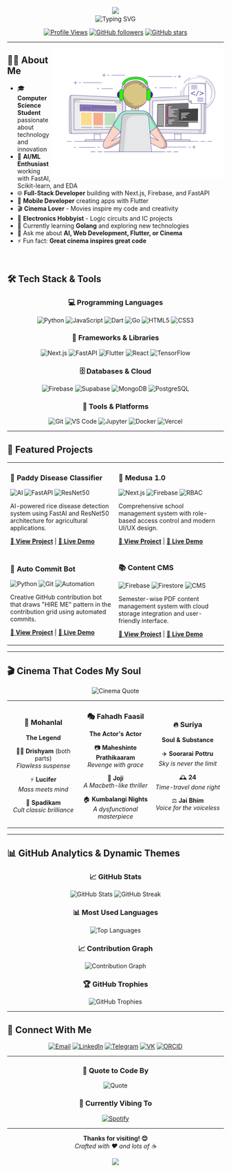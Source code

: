 <div align="center">
  <img src="https://capsule-render.vercel.app/api?type=waving&color=gradient&customColorList=0,2,2,5,30&height=300&section=header&text=Kavindu%20Sachinthe&fontSize=70&fontColor=fff&animation=fadeIn&fontAlignY=38&desc=CS%20Student%20|%20AI%20Enthusiast%20|%20Cinema%20Lover&descAlignY=51&descAlign=62"/>
</div>

<div align="center">
  <img src="https://readme-typing-svg.demolab.com?font=Fira+Code&size=28&duration=3000&pause=1000&color=00BFFF&center=true&vCenter=true&multiline=true&width=600&height=100&lines=CS+Student+%7C+AI+%7C+Electronics+%7C+Web+Dev;FastAPI+%7C+Next.js+%7C+Flutter+%7C+Firebase;Mohanlal+%7C+Fahadh+%7C+Suriya+cinema+fan;Always+learning+%E2%9C%8C%EF%B8%8F+Always+curious" alt="Typing SVG" />
</div>

<div align="center">
  
[![Profile Views](https://komarev.com/ghpvc/?username=kavindus0&label=Profile%20views&color=0e75b6&style=flat)](https://github.com/kavindus0)
[![GitHub followers](https://img.shields.io/github/followers/kavindus0?label=Followers&style=social)](https://github.com/kavindus0?tab=followers)
[![GitHub stars](https://img.shields.io/github/stars/kavindus0?label=Stars&style=social)](https://github.com/kavindus0)

</div>

---

<img align="right" alt="Coding" width="400" src="https://raw.githubusercontent.com/devSouvik/devSouvik/master/gif3.gif">

## 👨‍💻 About Me

- 🎓 **Computer Science Student** passionate about technology and innovation
- 🤖 **AI/ML Enthusiast** working with FastAI, Scikit-learn, and EDA
- 🌐 **Full-Stack Developer** building with Next.js, Firebase, and FastAPI
- 📱 **Mobile Developer** creating apps with Flutter
- 🎬 **Cinema Lover** - Movies inspire my code and creativity
- 🔌 **Electronics Hobbyist** - Logic circuits and IC projects
- 🌱 Currently learning **Golang** and exploring new technologies
- 💬 Ask me about **AI, Web Development, Flutter, or Cinema**
- ⚡ Fun fact: **Great cinema inspires great code**

<br>

## 🛠️ Tech Stack & Tools

<div align="center">

### 💻 Programming Languages
![Python](https://img.shields.io/badge/Python-3776AB?style=for-the-badge&logo=python&logoColor=white)
![JavaScript](https://img.shields.io/badge/JavaScript-F7DF1E?style=for-the-badge&logo=javascript&logoColor=black)
![Dart](https://img.shields.io/badge/Dart-0175C2?style=for-the-badge&logo=dart&logoColor=white)
![Go](https://img.shields.io/badge/Go-00ADD8?style=for-the-badge&logo=go&logoColor=white)
![HTML5](https://img.shields.io/badge/HTML5-E34F26?style=for-the-badge&logo=html5&logoColor=white)
![CSS3](https://img.shields.io/badge/CSS3-1572B6?style=for-the-badge&logo=css3&logoColor=white)

### 🚀 Frameworks & Libraries
![Next.js](https://img.shields.io/badge/Next.js-000000?style=for-the-badge&logo=next.js&logoColor=white)
![FastAPI](https://img.shields.io/badge/FastAPI-009688?style=for-the-badge&logo=fastapi&logoColor=white)
![Flutter](https://img.shields.io/badge/Flutter-02569B?style=for-the-badge&logo=flutter&logoColor=white)
![React](https://img.shields.io/badge/React-20232A?style=for-the-badge&logo=react&logoColor=61DAFB)
![TensorFlow](https://img.shields.io/badge/TensorFlow-FF6F00?style=for-the-badge&logo=tensorflow&logoColor=white)

### 🗄️ Databases & Cloud
![Firebase](https://img.shields.io/badge/Firebase-FFCA28?style=for-the-badge&logo=firebase&logoColor=black)
![Supabase](https://img.shields.io/badge/Supabase-3ECF8E?style=for-the-badge&logo=supabase&logoColor=white)
![MongoDB](https://img.shields.io/badge/MongoDB-4EA94B?style=for-the-badge&logo=mongodb&logoColor=white)
![PostgreSQL](https://img.shields.io/badge/PostgreSQL-316192?style=for-the-badge&logo=postgresql&logoColor=white)

### 🔧 Tools & Platforms
![Git](https://img.shields.io/badge/Git-F05032?style=for-the-badge&logo=git&logoColor=white)
![VS Code](https://img.shields.io/badge/VS_Code-007ACC?style=for-the-badge&logo=visual-studio-code&logoColor=white)
![Jupyter](https://img.shields.io/badge/Jupyter-F37626?style=for-the-badge&logo=jupyter&logoColor=white)
![Docker](https://img.shields.io/badge/Docker-2496ED?style=for-the-badge&logo=docker&logoColor=white)
![Vercel](https://img.shields.io/badge/Vercel-000000?style=for-the-badge&logo=vercel&logoColor=white)

</div>

---

## 🚀 Featured Projects

<div align="center">

<table>
<tr>
<td width="50%">

### 🧠 Paddy Disease Classifier
![AI](https://img.shields.io/badge/AI-FF6B6B?style=flat-square&logo=brain&logoColor=white)
![FastAPI](https://img.shields.io/badge/FastAPI-009688?style=flat-square&logo=fastapi&logoColor=white)
![ResNet50](https://img.shields.io/badge/ResNet50-FF9500?style=flat-square&logo=tensorflow&logoColor=white)

AI-powered rice disease detection system using FastAI and ResNet50 architecture for agricultural applications.

**[🔗 View Project](#)** | **[📱 Live Demo](#)**

</td>
<td width="50%">

### 🧾 Medusa 1.0
![Next.js](https://img.shields.io/badge/Next.js-000000?style=flat-square&logo=next.js&logoColor=white)
![Firebase](https://img.shields.io/badge/Firebase-FFCA28?style=flat-square&logo=firebase&logoColor=black)
![RBAC](https://img.shields.io/badge/RBAC-4285F4?style=flat-square&logo=security&logoColor=white)

Comprehensive school management system with role-based access control and modern UI/UX design.

**[🔗 View Project](#)** | **[📱 Live Demo](#)**

</td>
</tr>
<tr>
<td width="50%">

### 🔁 Auto Commit Bot
![Python](https://img.shields.io/badge/Python-3776AB?style=flat-square&logo=python&logoColor=white)
![Git](https://img.shields.io/badge/Git-F05032?style=flat-square&logo=git&logoColor=white)
![Automation](https://img.shields.io/badge/Automation-00D4AA?style=flat-square&logo=robot&logoColor=white)

Creative GitHub contribution bot that draws "HIRE ME" pattern in the contribution grid using automated commits.

**[🔗 View Project](#)** | **[📱 Live Demo](#)**

</td>
<td width="50%">

### 📚 Content CMS
![Firebase](https://img.shields.io/badge/Firebase-FFCA28?style=flat-square&logo=firebase&logoColor=black)
![Firestore](https://img.shields.io/badge/Firestore-FF6F00?style=flat-square&logo=firebase&logoColor=white)
![CMS](https://img.shields.io/badge/CMS-6B73FF?style=flat-square&logo=contentful&logoColor=white)

Semester-wise PDF content management system with cloud storage integration and user-friendly interface.

**[🔗 View Project](#)** | **[📱 Live Demo](#)**

</td>
</tr>
</table>

</div>

---

## 🎬 Cinema That Codes My Soul

<div align="center">
  <img src="https://readme-typing-svg.demolab.com?font=Fira+Code&size=20&duration=2000&pause=1000&color=FF6B6B&center=true&vCenter=true&width=600&lines=🎥+Cinema+teaches+emotions.+Code+expresses+them." alt="Cinema Quote" />
</div>

<table align="center">
<tr>
<td align="center" width="33%">

### 🌟 Mohanlal
**The Legend**

🕵️‍♂️ **Drishyam** (both parts)  
*Flawless suspense*

⚡ **Lucifer**  
*Mass meets mind*

🔨 **Spadikam**  
*Cult classic brilliance*

</td>
<td align="center" width="33%">

### 🎭 Fahadh Faasil
**The Actor's Actor**

📷 **Maheshinte Prathikaaram**  
*Revenge with grace*

🧠 **Joji**  
*A Macbeth-like thriller*

🏠 **Kumbalangi Nights**  
*A dysfunctional masterpiece*

</td>
<td align="center" width="33%">

### 🔥 Suriya
**Soul & Substance**

✈️ **Soorarai Pottru**  
*Sky is never the limit*

🕰️ **24**  
*Time-travel done right*

⚖️ **Jai Bhim**  
*Voice for the voiceless*

</td>
</tr>
</table>

---

## 📊 GitHub Analytics & Dynamic Themes

<div align="center">
  
### 📈 GitHub Stats
  
<picture>
  <source 
    srcset="https://github-readme-stats.vercel.app/api?username=kavindus0&show_icons=true&theme=tokyonight&hide_border=true&bg_color=0D1117&title_color=00BFFF&icon_color=00BFFF&text_color=ffffff"
    media="(prefers-color-scheme: dark)"
  />
  <source
    srcset="https://github-readme-stats.vercel.app/api?username=kavindus0&show_icons=true&theme=default&hide_border=true&bg_color=ffffff&title_color=0366d6&icon_color=0366d6&text_color=24292e"
    media="(prefers-color-scheme: light), (prefers-color-scheme: no-preference)"
  />
  <img src="https://github-readme-stats.vercel.app/api?username=kavindus0&show_icons=true&theme=tokyonight&hide_border=true" alt="GitHub Stats" />
</picture>

<picture>
  <source 
    srcset="https://github-readme-streak-stats.herokuapp.com?user=kavindus0&theme=tokyonight&hide_border=true&background=0D1117&stroke=00BFFF&ring=00BFFF&fire=FF6B6B&currStreakLabel=00BFFF"
    media="(prefers-color-scheme: dark)"
  />
  <source
    srcset="https://github-readme-streak-stats.herokuapp.com?user=kavindus0&theme=default&hide_border=true&background=ffffff&stroke=0366d6&ring=0366d6&fire=FF6B6B&currStreakLabel=0366d6"
    media="(prefers-color-scheme: light), (prefers-color-scheme: no-preference)"
  />
  <img src="https://github-readme-streak-stats.herokuapp.com?user=kavindus0&theme=tokyonight&hide_border=true" alt="GitHub Streak" />
</picture>

### 📊 Most Used Languages

<picture>
  <source 
    srcset="https://github-readme-stats.vercel.app/api/top-langs/?username=kavindus0&layout=compact&theme=tokyonight&hide_border=true&bg_color=0D1117&title_color=00BFFF&text_color=ffffff"
    media="(prefers-color-scheme: dark)"
  />
  <source
    srcset="https://github-readme-stats.vercel.app/api/top-langs/?username=kavindus0&layout=compact&theme=default&hide_border=true&bg_color=ffffff&title_color=0366d6&text_color=24292e"
    media="(prefers-color-scheme: light), (prefers-color-scheme: no-preference)"
  />
  <img src="https://github-readme-stats.vercel.app/api/top-langs/?username=kavindus0&layout=compact&theme=tokyonight&hide_border=true" alt="Top Languages" />
</picture>

### 📈 Contribution Graph

<picture>
  <source 
    srcset="https://github-readme-activity-graph.vercel.app/graph?username=kavindus0&theme=tokyo-night&hide_border=true&bg_color=0D1117&color=00BFFF&line=00BFFF&point=FF6B6B"
    media="(prefers-color-scheme: dark)"
  />
  <source
    srcset="https://github-readme-activity-graph.vercel.app/graph?username=kavindus0&theme=github-compact&hide_border=true&bg_color=ffffff&color=0366d6&line=0366d6&point=FF6B6B"
    media="(prefers-color-scheme: light), (prefers-color-scheme: no-preference)"
  />
  <img src="https://github-readme-activity-graph.vercel.app/graph?username=kavindus0&theme=tokyo-night&hide_border=true" alt="Contribution Graph" />
</picture>

### 🏆 GitHub Trophies

<picture>
  <source 
    srcset="https://github-profile-trophy.vercel.app/?username=kavindus0&theme=tokyonight&no-frame=true&no-bg=true&margin-w=4&row=1"
    media="(prefers-color-scheme: dark)"
  />
  <source
    srcset="https://github-profile-trophy.vercel.app/?username=kavindus0&theme=flat&no-frame=true&no-bg=true&margin-w=4&row=1"
    media="(prefers-color-scheme: light), (prefers-color-scheme: no-preference)"
  />
  <img src="https://github-profile-trophy.vercel.app/?username=kavindus0&theme=tokyonight&no-frame=true&no-bg=true&margin-w=4&row=1" alt="GitHub Trophies" />
</picture>

</div>

---

## 🤝 Connect With Me

<div align="center">

[![Email](https://img.shields.io/badge/Email-kavindusachinthe@outlook.com-D14836?style=for-the-badge&logo=gmail&logoColor=white)](mailto:kavindusachinthe@outlook.com)
[![LinkedIn](https://img.shields.io/badge/LinkedIn-kavindus-0077B5?style=for-the-badge&logo=linkedin&logoColor=white)](https://www.linkedin.com/in/kavindus)
[![Telegram](https://img.shields.io/badge/Telegram-@kavindus0-2CA5E0?style=for-the-badge&logo=telegram&logoColor=white)](https://t.me/kavindus0)
[![VK](https://img.shields.io/badge/VK-kavindus-4C75A3?style=for-the-badge&logo=vk&logoColor=white)](https://m.vk.com/kavindus/)
[![ORCID](https://img.shields.io/badge/ORCID-0009--0002--6813--3099-A6CE39?style=for-the-badge&logo=orcid&logoColor=white)](https://orcid.org/0009-0002-6813-3099)

</div>

---

<div align="center">
  
### 💭 Quote to Code By
  
<img src="https://quotes-github-readme.vercel.app/api?type=horizontal&theme=tokyonight&quote=Great%20cinema%20inspires%20great%20code&author=Kavindu%20Sachinthe" alt="Quote" />

### 🎵 Currently Vibing To
[![Spotify](https://spotify-github-profile.vercel.app/api/spotify-playing)](https://open.spotify.com/user/kavindus0)

---

**Thanks for visiting! 😊**  
*Crafted with ❤️ and lots of ☕*

<img src="https://capsule-render.vercel.app/api?type=waving&color=gradient&customColorList=0,2,2,5,30&height=120&section=footer"/>

</div>